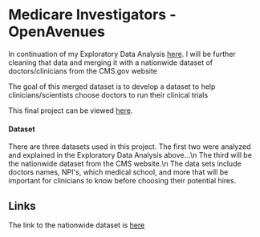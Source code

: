 # Medicare Investigators - OpenAvenues

In continuation of my Exploratory Data Analysis [here](https://github.com/Dameme1/EDA-OpenAvenues/blob/main/Tameem_Exploratory_Data_Analysis.ipynb). 
I will be further cleaning that data and merging it with a nationwide dataset of doctors/clinicians from the CMS.gov website

The goal of this merged dataset is to develop a dataset to help clinicians/scientists choose doctors to run their clinical trials 

This final project can be viewed [here](https://github.com/Dameme1/OpenAvenuesMedicareInvestigators/blob/main/Data_Analysis.ipynb).


#### Dataset
There are three datasets used in this project. The first two were analyzed and explained in the Exploratory Data Analysis above...\n
The third will be the nationwide dataset from the CMS website.\n
The data sets include doctors names, NPI's, which medical school, and more that will be important for clinicians to know before choosing their potential hires. 

## Links
The link to the nationwide dataset is [here](https://data.cms.gov/provider-data/dataset/mj5m-pzi6)



